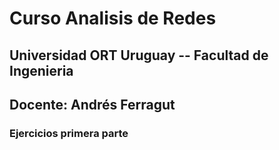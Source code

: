 # Curso Analisis de Redes

## Universidad ORT Uruguay -- Facultad de Ingenieria

## Docente: Andrés Ferragut


### Ejercicios primera parte

